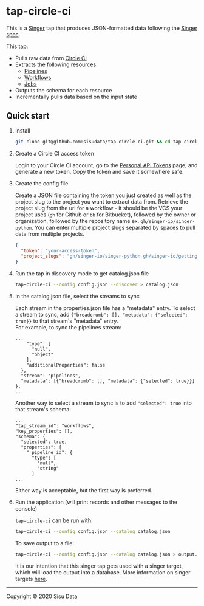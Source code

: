 # tap-circle-ci

This is a [Singer](https://singer.io) tap that produces JSON-formatted data
following the [Singer
spec](https://github.com/singer-io/getting-started/blob/master/SPEC.md).

This tap:

- Pulls raw data from [Circle CI](https://circleci.com/)
- Extracts the following resources:
  - [Pipelines](https://circleci.com/docs/api/v2/#get-all-pipelines)
  - [Workflows](https://circleci.com/docs/api/v2/#get-a-pipeline-39-s-workflows)
  - [Jobs](https://circleci.com/docs/api/v2/#get-a-workflow-39-s-jobs)
- Outputs the schema for each resource
- Incrementally pulls data based on the input state


## Quick start

1. Install

    ```bash
    git clone git@github.com:sisudata/tap-circle-ci.git && cd tap-circle-ci && pip install -e .
    ```

2. Create a Circle CI access token

    Login to your Circle CI account, go to the
    [Personal API Tokens](https://circleci.com/account/api)
    page, and generate a new token. Copy the token and save it somewhere safe.

3. Create the config file

    Create a JSON file containing the token you just created as well as the project slug to the project you want to extract data from. Retrieve the project slug
    from the url for a workflow - it should be the VCS your project uses (`gh` for Github or `bb` for Bitbucket), followed by the owner or organization, followed by the repository name
    ex. `gh/singer-io/singer-python`. You can enter multiple project slugs separated by spaces to pull data from multiple projects.

    ```json
    {
      "token": "your-access-token",
      "project_slugs": "gh/singer-io/singer-python gh/singer-io/getting-started"
    }
    ```
4. Run the tap in discovery mode to get catalog.json file

    ```bash
    tap-circle-ci --config config.json --discover > catalog.json
    ```
5. In the catalog.json file, select the streams to sync

    Each stream in the properties.json file has a "metadata" entry.  To select a stream to sync, add
    `{"breadcrumb": [], "metadata": {"selected": true}}` to that stream's "metadata" entry.  
    For example, to sync the pipelines stream:
    ```
    ...
        "type": [
          "null",
          "object"
        ],
        "additionalProperties": false
      },
      "stream": "pipelines",
      "metadata": [{"breadcrumb": [], "metadata": {"selected": true}}]
    },
    ...
    ```
    Another way to select a stream to sync is to add `"selected": true` into that stream's schema:

    ```
    ...
    "tap_stream_id": "workflows",
    "key_properties": [],
    "schema": {
      "selected": true,
      "properties": {
        "_pipeline_id": {
          "type": [
            "null",
            "string"
          ]
    ...
    ```
    Either way is acceptable, but the first way is preferred.

6. Run the application (will print records and other messages to the console)

    `tap-circle-ci` can be run with:

    ```bash
    tap-circle-ci --config config.json --catalog catalog.json
    ```

    To save output to a file:
    ```bash
    tap-circle-ci --config config.json --catalog catalog.json > output.txt
    ```
    It is our intention that this singer tap gets used with a singer target, which will load the output into a database.
    More information on singer targets [here](https://github.com/singer-io/getting-started/blob/master/docs/RUNNING_AND_DEVELOPING.md#running-a-singer-tap-with-a-singer-target).
---

Copyright &copy; 2020 Sisu Data
